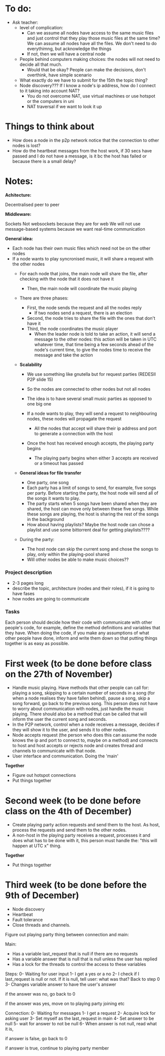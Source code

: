 # To do:
- Ask teacher:
   + level of complication:
        + Can we assume all nodes have access to the same music files and just control that they play those music files at the same time?
            We can assume all nodes have all the files. We don't need to do everythimng, but acknowledge the things
        + If not, then we will have a central node
   + People behind computers making choices: the nodes will not need to decide all that much.
        + Would that be okay?
            People can make the decisions, don't overthink, have simple scenario
   + What exactly do we have to submit for the 15th the topic thing?
   + Node discovery??? If I know a node's ip address, how do I connect to it taking into account NAT?
      + You do not overcome NAT, use virtual machines or use hotspot or the computers in uni
      + NAT traversal if we want to look it up

# Things to think about
- How does a node in the p2p network notice that the connection to other nodes is lost?
- How do the heartbeat messages from the host work, if 30 secs have passed and I do not have a message, is it bc the host has failed or because there is a small delay?
# Notes:

**Achitecture:**

Decentralised peer to peer

**Middleware:**

Sockets
Not websockets because they are for web
We will not use message-based systems because we want real-time communication

**General idea:**

+ Each node has their own music files which need not be on the other nodes
+ If a node wants to play syncronised music, it will share a request with the other nodes
    + For each node that joins, the main node will share the file, after checking with the node that it does not have it
        + Then, the main node will coordinate the music playing

    + There are three phases:
        + First, the node sends the request and all the nodes reply
           + If two nodes send a request, there is an election
        + Second, the node tries to share the file with the ones that don't have it
        + Third, the node coordinates the music player
            + When the leader node is told to take an action, it will send a message to the other nodes: this action will be taken in UTC whatever time, that time being a few seconds ahead of the node's current time, to give the nodes time to receive the message and take the action

    + **Scalability**
        + We use something like gnutella but for request parties (REDESII P2P slide 15)
        + So the nodes are connected to other nodes but not all nodes
        + The idea is to have several small music parties as opposed to one big one
        + If a node wants to play, they will send a request to neighbouring nodes, these nodes will propagate the request
            + All the nodes that accept will share their ip address and port to generate a connection with the host

        + Once the host has received enough accepts, the playing party begins
            + The playing party begins when either 3 accepts are received or a timeout has passed

    + **General ideas for file transfer**
        
        - One party, one song
        - Each party has a limit of songs to send, for example, five songs per party. Before starting the party, the host node will send all of the songs it wants to play.
        - The party starts when 5 songs have been shared when they are shared, the host can move only between these five songs. While these songs are playing, the host is sharing the rest of the songs in the background
        - How about having playlists? Maybe the host node can chose a playlist and use some bittorrent deal for getting playlists????

    + During the party:
        - The host node can skip the current song and chose the songs to play, only within the playing-pool shared
        - Will other nodes be able to make music choices??

### Project description
+ 2-3 pages long 
+ describe the topic, architecture (nodes and their roles), if it is going to have fases
+ how nodes are going to communicate

### Tasks
Each person should decide how their code with communicate with other people's code, for example, define the method definitions and variables that they have.
When doing the code, if you make any assumptions of what other people have done, inform and write them down so that putting things together is as easy as possible.

# First week (to be done before class on the 27th of November)
- Handle music playing. Have methods that other people can call for: playing a song, skipping to a certain number of seconds in a song (for when a node realises they have fallen behind), pause a song, skip a song forward, go back to the previous song. This person does not have to worry about communication with nodes, just handle the music playing. There should also be a method that can be called that will inform the user the current song and seconds.
- In the P2P network, control when a node receives a message, decides if they will show it to the user, and sends it to other nodes.
- Node accepts request (the person who does this can assume the node knows the ip and port to connect to, maybe on a method) and connects to host and host accepts or rejects node and creates thread and channels to communicate with that node.
- User interface and communication. Doing the 'main'

**Together**
- Figure out hotspot connections
- Put things together

# Second week (to be done before class on the 4th of December)
- Create playing party action requests and send them to the host. As host, process the requests and send them to the other nodes.
- A non-host in the playing party receives a request, processes it and does what has to be done with it, this person must handle the: "this will happen at UTC x" thing.

**Together**
- Put things together

# Third week (to be done before the 9th of December)
- Node discovery
- Heartbeat
- Fault tolerance
- Close threads and channels.

Figure out playing party thing between connection and main:

Main:

- Has a variable last_request that is null if there are no requests
- Has a variable answer that is null that is null unless the user has replied
- Has a lock for the threads to control the access to these variables

Steps:
0- Waiting for user input
1- I get a yes or a no
2- I check if I last_request is null or not. If it is null, tell user: what was that? Back to step 0
3- Changes variable answer to have the user's answer

if the answer was no, go back to 0

if the answer was yes, move on to playing party joining etc

Connection:
0- Waiting for messages
1- I get a request
2- Acquire lock for asking user
3- Set myself as the last_request in main
4- Set answer to be null
5- wait for answer to not be null
6- When answer is not null, read what it is,

if answer is false, go back to 0

if answer is true, continue to playing party member